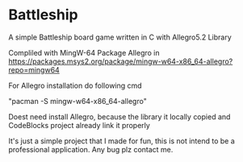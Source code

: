 # Battleship
A simple Battleship board game written in C with Allegro5.2 Library

Compliled with MingW-64
Package Allegro in https://packages.msys2.org/package/mingw-w64-x86_64-allegro?repo=mingw64

For Allegro installation do following cmd

"pacman -S mingw-w64-x86_64-allegro"

Doest need install Allegro, because the library it locally copied and CodeBlocks project already link it properly


It's just a simple project that I made for fun, this is not intend to be a professional application. Any bug plz contact me.

